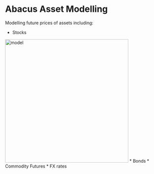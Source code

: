 # Abacus Asset Modelling

Modelling future prices of assets including:

* Stocks
<img width="399" alt="model" src="https://user-images.githubusercontent.com/62723280/164225698-01cfa241-a2d1-4570-bb11-f771db8e966a.png">
* Bonds
* Commodity Futures
* FX rates

